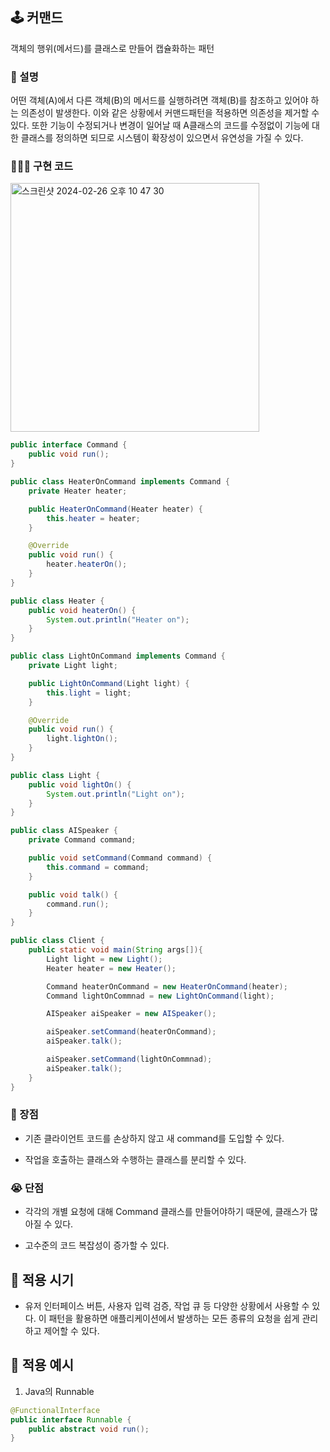 ## 🕹️ 커맨드

객체의 행위(메서드)를 클래스로 만들어 캡슐화하는 패턴

### 🧐 설명

어떤 객체(A)에서 다른 객체(B)의 메서드를 실행하려면 객체(B)를 참조하고 있어야 하는 의존성이 발생한다. 이와 같은 상황에서 커맨드패턴을 적용하면 의존성을 제거할 수 있다. 또한 기능이 수정되거나 변경이 일어날 때 A클래스의 코드를 수정없이 기능에 대한 클래스를 정의하면 되므로 시스템이 확장성이 있으면서 유연성을 가질 수 있다.

### 🧑🏻‍💻 구현 코드

<img width="398" alt="스크린샷 2024-02-26 오후 10 47 30" src="https://github.com/NaKyongRyul/BaekjoonHub/assets/67616146/d901104c-7017-4f2c-b5f7-21ebf1625d1b">

```java
public interface Command {
    public void run();
}
```

```java
public class HeaterOnCommand implements Command {
    private Heater heater;

    public HeaterOnCommand(Heater heater) {
        this.heater = heater;
    }

    @Override
    public void run() {
        heater.heaterOn();
    }
}

public class Heater {
    public void heaterOn() {
        System.out.println("Heater on");
    }
}
```

```java
public class LightOnCommand implements Command {
    private Light light;

    public LightOnCommand(Light light) {
        this.light = light;
    }

    @Override
    public void run() {
        light.lightOn();
    }
}

public class Light {
    public void lightOn() {
        System.out.println("Light on");
    }
}
```

```java
public class AISpeaker {
    private Command command;

    public void setCommand(Command command) {
        this.command = command;
    }

    public void talk() {
        command.run();
    }
}
```

```java
public class Client {
    public static void main(String args[]){
        Light light = new Light();
        Heater heater = new Heater();

        Command heaterOnCommand = new HeaterOnCommand(heater);
        Command lightOnCommnad = new LightOnCommand(light);

        AISpeaker aiSpeaker = new AISpeaker();

        aiSpeaker.setCommand(heaterOnCommand);
        aiSpeaker.talk();

        aiSpeaker.setCommand(lightOnCommnad);
        aiSpeaker.talk();
    }
}
```

### 🤗 장점

- 기존 클라이언트 코드를 손상하지 않고 새 command를 도입할 수 있다.
  
- 작업을 호출하는 클래스와 수행하는 클래스를 분리할 수 있다.
  

### 😭 단점

- 각각의 개별 요청에 대해 Command 클래스를 만들어야하기 때문에, 클래스가 많아질 수 있다.
  
- 고수준의 코드 복잡성이 증가할 수 있다.
  

## 🤖 적용 시기

- 유저 인터페이스 버튼, 사용자 입력 검증, 작업 큐 등 다양한 상황에서 사용할 수 있다. 이 패턴을 활용하면 애플리케이션에서 발생하는 모든 종류의 요청을 쉽게 관리하고 제어할 수 있다.

## 🥸 적용 예시

1. Java의 Runnable
  

```java
@FunctionalInterface
public interface Runnable {
    public abstract void run();
}
```
